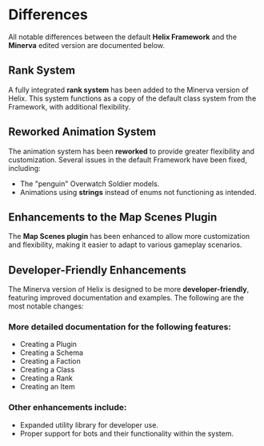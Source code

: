 # Differences

All notable differences between the default **Helix Framework** and the **Minerva** edited version are documented below.

## Rank System

A fully integrated **rank system** has been added to the Minerva version of Helix. This system functions as a copy of the default class system from the Framework, with additional flexibility.

## Reworked Animation System

The animation system has been **reworked** to provide greater flexibility and customization. Several issues in the default Framework have been fixed, including:

- The "penguin" Overwatch Soldier models.
- Animations using **strings** instead of enums not functioning as intended.

## Enhancements to the Map Scenes Plugin

The **Map Scenes plugin** has been enhanced to allow more customization and flexibility, making it easier to adapt to various gameplay scenarios.

## Developer-Friendly Enhancements

The Minerva version of Helix is designed to be more **developer-friendly**, featuring improved documentation and examples. The following are the most notable changes:

### More detailed documentation for the following features:

- Creating a Plugin
- Creating a Schema
- Creating a Faction
- Creating a Class
- Creating a Rank
- Creating an Item

### Other enhancements include:

- Expanded utility library for developer use.
- Proper support for bots and their functionality within the system.